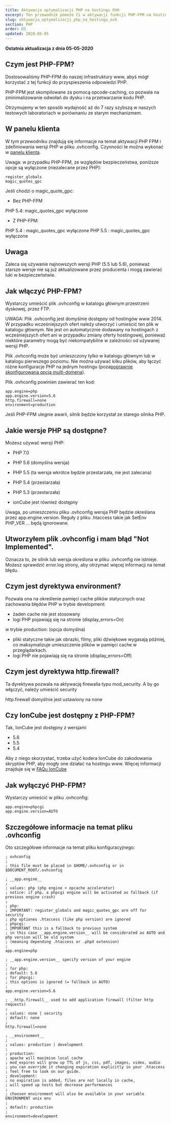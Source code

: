 ```yaml
---
title: Aktywacja optymalizacji PHP na hostingu OVH
excerpt: Ten przewodnik pomoże Ci w aktywacji funkcji PHP-FPM na hostingu www OVHcloud, w celu ulepszenia czasu odpowiedzi PHP.
slug: aktywacja_optymalizacji_php_na_hostingu_ovh
section: PHP
order: 03
updated: 2020-05-05
---
```


**Ostatnia aktualizacja z dnia 05-05-2020**

## Czym jest PHP-FPM?
Dostosowaliśmy PHP-FPM do naszej infrastruktury www, abyś mógł korzystać z tej funkcji do przyspieszenia odpowiedzi PHP. 

PHP-FPM jest skompilowane za pomocą opcode-caching, co pozwala na zminimalizowanie odwołań do dysku i na przetwarzanie kodu PHP. 

Otrzymujemy w ten sposób wydajność aż do 7 razy szybszą w naszych testowych laboratoriach w porównaniu ze starym mechanizmem.

## W panelu klienta
W tym przewodniku znajdują się informacje na temat aktywacji PHP FPM i zdefiniowania wersji PHP w pliku .ovhconfig. Czynności te można wykonać w [panelu klienta](https://docs.ovh.com/pl/hosting/konfiguracja_php_na_hostingu_www_ovh_2014/).

Uwaga: w przypadku PHP-FPM, ze względów bezpieczeństwa, poniższe opcje są wyłączone (niezalecane przez PHP):


```
register_globals
magic_quotes_gpc
```



Jeśli chodzi o magic_quote_gpc:


- Bez PHP-FPM 


PHP 5.4: magic_quotes_gpc wyłączone


- Z PHP-FPM:


PHP 5.4 : magic_quotes_gpc wyłączone
PHP 5.5 : magic_quotes_gpc wyłączone

## Uwaga
Zaleca się używanie najnowszych wersji PHP (5.5 lub 5.6), ponieważ starsze wersje nie są już aktualizowane przez producenta i mogą zawierać luki w bezpieczeństwie.


## Jak włączyć PHP-FPM?
Wystarczy umieścić plik .ovhconfig w katalogu głównym przestrzeni dyskowej, przez FTP. 

UWAGA: Plik .ovhconfig jest domyślnie dostępny od hostingów www 2014. W przypadku wcześniejszych ofert należy utworzyć i umieścić ten plik w katalogu głównym. 
Nie jest on automatycznie dodawany na hostingach z wcześniejszych ofert ani w przypadku zmiany oferty hostingowej, ponieważ niektóre parametry mogą być niekompatybilne w zależności od używanej wersji PHP. 

Plik .ovhconfig może być umieszczony tylko w katalogu głównym lub w katalogu pierwszego poziomu. Nie można używać kilku plików, aby łączyć różne konfiguracje PHP na jednym hostingu (poza[poprawnie skonfigurowaną opcją multi-domena](https://www.ovh.pl/g1332.przypisanie-domeny-lub-subdomeny-do-hostingu-www)).

Plik .ovhconfig powinien zawierać ten kod:


```
app.engine=php
app.engine.version=5.6
http.firewall=none
environment=production
```


Jeśli PHP-FPM ulegnie awarii, silnik będzie korzystał ze starego silnika PHP.


## Jakie wersje PHP są dostępne?
Możesz używać wersji PHP:

- PHP 7.0
- PHP 5.6 (domyślna wersja)
- PHP 5.5  (ta wersja wkrótce będzie przestarzała, nie jest zalecana)
- PHP 5.4  (przestarzała)
- PHP 5.3 (przestarzała)

- ionCube jest również dostępny

Uwaga, po umieszczeniu pliku .ovhconfig wersja PHP będzie określana przez app.engine.version. Reguły z pliku .htaccess takie jak SetEnv PHP_VER ... będą ignorowane.



## Utworzyłem plik .ovhconfig i mam błąd "Not Implemented".
Oznacza to, że silnik lub wersja określona w pliku .ovhconfig nie istnieje. 
Możesz sprawdzić error.log strony, aby otrzymać więcej informacji na temat błędu.


## Czym jest dyrektywa environment?
Pozwala ona na określenie pamięci cache plików statycznych oraz zachowania błędów PHP
w trybie development:

- żaden cache nie jest stosowany
- logi PHP pojawiają się na stronie (display_errors=On)


w trybie production: (opcja domyślna)

- pliki statyczne takie jak obrazki, filmy, pliki dźwiękowe wygasają później, co maksymalizuje umieszczenie plików w pamięci cache w przeglądarkach.
- logi PHP nie pojawiają się na stronie (display_errors=Off)




## Czym jest dyrektywa http.firewall?
Ta dyrektywa pozwala na aktywację firewalla typu mod_security. A
by go włączyć, należy umieścić security

http.firewall domyślnie jest ustawiony na none


## Czy IonCube jest dostępny z PHP-FPM?
Tak, IonCube jest dostępny z wersjami

- 5.6
- 5.5
- 5.4


Aby z niego skorzystać, trzeba użyć kodera IonCube do zakodowania skryptów PHP, aby mogły one działać na hostingu www. Więcej informacji znajduje się w [FAQu IonCube](http://www.ioncube.com/faq.php)


## Jak wyłączyć PHP-FPM?
Wystarczy umieścić w pliku .ovhconfig:


```
app.engine=phpcgi
app.engine.version=AUTO
```




## Szczegółowe informacje na temat pliku .ovhconfig
Oto szczegółowe informacje na temat pliku konfiguracyjnego:


```
; ovhconfig
;
; this file must be placed in $HOME/.ovhconfig or in $DOCUMENT_ROOT/.ovhconfig

; __app.engine__
;
; values: php (php engine + opcache accelerator)
; notice: if php, a phpcgi engine will be activated as fallback (if previous engine crash)
;
; php:
; IMPORTANT: register_globals and magic_quotes_gpc are off for security
; php optiones .htaccess (like php version) are ignored
; phpcgi:
; IMPORTANT this is a fallback to previous system
; in this case __app.engine.version__ will be considerated as AUTO and php version will be old system
; (meaning depending .htaccess or .phpX extension)
;
app.engine=php

; __app.engine.version__ specify version of your engine
;
; for php:
; default: 5.6
; for phpcgi:
; this options is ignored (= fallback in AUTO)
;
app.engine.version=5.6

; __http.firewall__ used to add application firewall (filter http requests)
;
; values: none | security
; default: none
;
http.firewall=none

; __environment__
;
; values: production | development
;
; production:
; apache will maximise local cache
; mod_expires will grow up TTL of js, css, pdf, images, video, audio
; you can override it changing expiration explicitly in your .htaccess
; feel free to look on our guide.
; development:
; no expiration is added, files are not locally in cache,
; will speed up tests but decrease performances
;
; choosen environment will also be available in your variable ENVIRONMENT unix env
;
; default: production
;
environment=development
```



